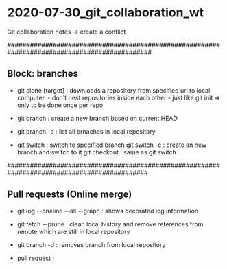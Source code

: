 # 2020-07-30_git_collaboration_wt
Git collaboration notes -> create a conflict

##############################################################################################
## Block: branches
- git clone <url> [target]   : downloads a repository from specified url to local computer.
                               - don't nest repositories inside each other
                               - just like git init => only to be done once per repo

- git branch <branch name>   : create a new branch based on current HEAD
- git branch -a              : list all brnaches in local repository
 
- git switch <branch name>   : switch to specified branch
  git switch -c <branch name>: create an new branch and switch to it
  git checkout <branch name> : same as git switch

#############################################################################################
## Pull requests (Online merge)
- git log --oneline --all --graph : shows decorated log information

- git fetch --prune          : clean local history and remove references from remote which are still in local repository

- git branch -d <branch name>: removes branch from local repository

- pull request               : 

